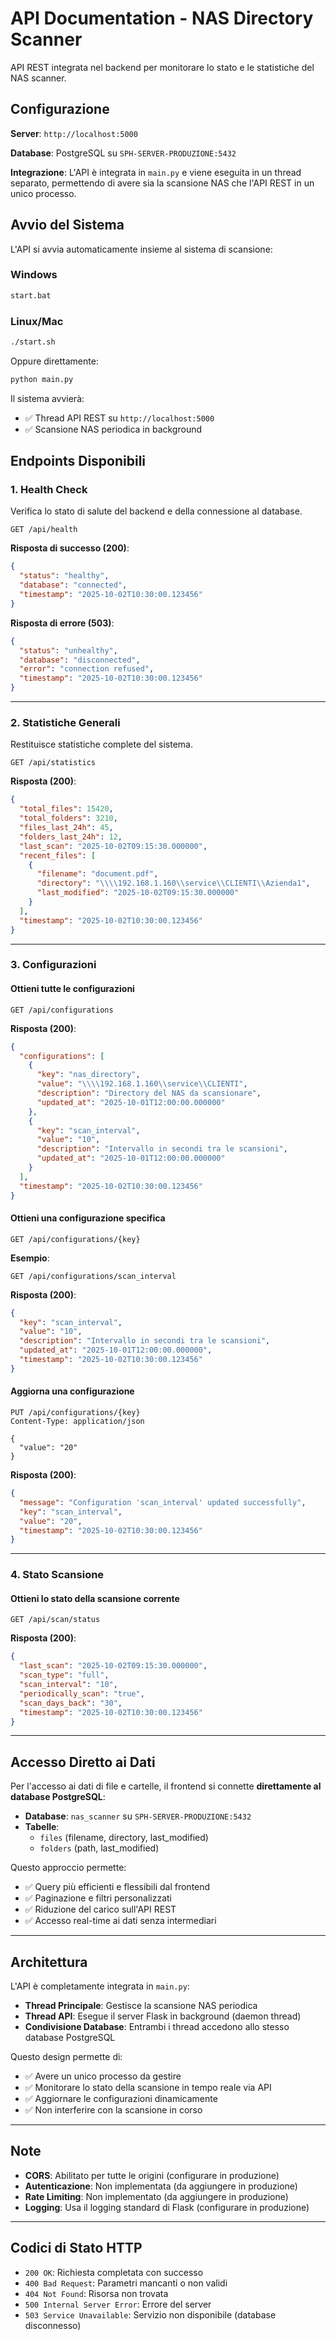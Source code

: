 # API Documentation - NAS Directory Scanner

API REST integrata nel backend per monitorare lo stato e le statistiche del NAS scanner.

## Configurazione

**Server**: `http://localhost:5000`

**Database**: PostgreSQL su `SPH-SERVER-PRODUZIONE:5432`

**Integrazione**: L'API è integrata in `main.py` e viene eseguita in un thread separato, permettendo di avere sia la scansione NAS che l'API REST in un unico processo.

## Avvio del Sistema

L'API si avvia automaticamente insieme al sistema di scansione:

### Windows
```bash
start.bat
```

### Linux/Mac
```bash
./start.sh
```

Oppure direttamente:
```bash
python main.py
```

Il sistema avvierà:
- ✅ Thread API REST su `http://localhost:5000`
- ✅ Scansione NAS periodica in background

## Endpoints Disponibili

### 1. Health Check
Verifica lo stato di salute del backend e della connessione al database.

```http
GET /api/health
```

**Risposta di successo (200)**:
```json
{
  "status": "healthy",
  "database": "connected",
  "timestamp": "2025-10-02T10:30:00.123456"
}
```

**Risposta di errore (503)**:
```json
{
  "status": "unhealthy",
  "database": "disconnected",
  "error": "connection refused",
  "timestamp": "2025-10-02T10:30:00.123456"
}
```

---

### 2. Statistiche Generali
Restituisce statistiche complete del sistema.

```http
GET /api/statistics
```

**Risposta (200)**:
```json
{
  "total_files": 15420,
  "total_folders": 3210,
  "files_last_24h": 45,
  "folders_last_24h": 12,
  "last_scan": "2025-10-02T09:15:30.000000",
  "recent_files": [
    {
      "filename": "document.pdf",
      "directory": "\\\\192.168.1.160\\service\\CLIENTI\\Azienda1",
      "last_modified": "2025-10-02T09:15:30.000000"
    }
  ],
  "timestamp": "2025-10-02T10:30:00.123456"
}
```

---

### 3. Configurazioni

#### Ottieni tutte le configurazioni
```http
GET /api/configurations
```

**Risposta (200)**:
```json
{
  "configurations": [
    {
      "key": "nas_directory",
      "value": "\\\\192.168.1.160\\service\\CLIENTI",
      "description": "Directory del NAS da scansionare",
      "updated_at": "2025-10-01T12:00:00.000000"
    },
    {
      "key": "scan_interval",
      "value": "10",
      "description": "Intervallo in secondi tra le scansioni",
      "updated_at": "2025-10-01T12:00:00.000000"
    }
  ],
  "timestamp": "2025-10-02T10:30:00.123456"
}
```

#### Ottieni una configurazione specifica
```http
GET /api/configurations/{key}
```

**Esempio**:
```http
GET /api/configurations/scan_interval
```

**Risposta (200)**:
```json
{
  "key": "scan_interval",
  "value": "10",
  "description": "Intervallo in secondi tra le scansioni",
  "updated_at": "2025-10-01T12:00:00.000000",
  "timestamp": "2025-10-02T10:30:00.123456"
}
```

#### Aggiorna una configurazione
```http
PUT /api/configurations/{key}
Content-Type: application/json

{
  "value": "20"
}
```

**Risposta (200)**:
```json
{
  "message": "Configuration 'scan_interval' updated successfully",
  "key": "scan_interval",
  "value": "20",
  "timestamp": "2025-10-02T10:30:00.123456"
}
```

---

### 4. Stato Scansione

#### Ottieni lo stato della scansione corrente
```http
GET /api/scan/status
```

**Risposta (200)**:
```json
{
  "last_scan": "2025-10-02T09:15:30.000000",
  "scan_type": "full",
  "scan_interval": "10",
  "periodically_scan": "true",
  "scan_days_back": "30",
  "timestamp": "2025-10-02T10:30:00.123456"
}
```

---

## Accesso Diretto ai Dati

Per l'accesso ai dati di file e cartelle, il frontend si connette **direttamente al database PostgreSQL**:

- **Database**: `nas_scanner` su `SPH-SERVER-PRODUZIONE:5432`
- **Tabelle**:
  - `files` (filename, directory, last_modified)
  - `folders` (path, last_modified)

Questo approccio permette:
- ✅ Query più efficienti e flessibili dal frontend
- ✅ Paginazione e filtri personalizzati
- ✅ Riduzione del carico sull'API REST
- ✅ Accesso real-time ai dati senza intermediari

---

## Architettura

L'API è completamente integrata in `main.py`:
- **Thread Principale**: Gestisce la scansione NAS periodica
- **Thread API**: Esegue il server Flask in background (daemon thread)
- **Condivisione Database**: Entrambi i thread accedono allo stesso database PostgreSQL

Questo design permette di:
- ✅ Avere un unico processo da gestire
- ✅ Monitorare lo stato della scansione in tempo reale via API
- ✅ Aggiornare le configurazioni dinamicamente
- ✅ Non interferire con la scansione in corso

---

## Note

- **CORS**: Abilitato per tutte le origini (configurare in produzione)
- **Autenticazione**: Non implementata (da aggiungere in produzione)
- **Rate Limiting**: Non implementato (da aggiungere in produzione)
- **Logging**: Usa il logging standard di Flask (configurare in produzione)

---

## Codici di Stato HTTP

- `200 OK`: Richiesta completata con successo
- `400 Bad Request`: Parametri mancanti o non validi
- `404 Not Found`: Risorsa non trovata
- `500 Internal Server Error`: Errore del server
- `503 Service Unavailable`: Servizio non disponibile (database disconnesso)
